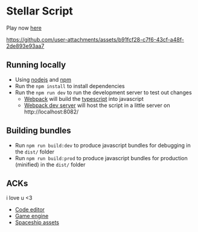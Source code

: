 # Stellar Script

Play now [here](https://excaliburjs.com/sample-shootemup)


https://github.com/user-attachments/assets/b91fcf28-c7f6-43cf-a48f-2de893e93aa7


## Running locally

* Using [nodejs](https://nodejs.org/en/) and [npm](https://www.npmjs.com/)
* Run the `npm install` to install dependencies
* Run the `npm run dev` to run the development server to test out changes
   * [Webpack](https://webpack.js.org/) will build the [typescript](https://www.typescriptlang.org/) into javascript
   * [Webpack dev server](https://webpack.js.org/configuration/dev-server/) will host the script in a little server on http://localhost:8082/

## Building bundles

* Run `npm run build:dev` to produce javascript bundles for debugging in the `dist/` folder
* Run `npm run build:prod` to produce javascript bundles for production (minified) in the `dist/` folder

## ACKs

i love u <3

* [Code editor](https://github.com/ajaxorg/ace)
* [Game engine](https://excaliburjs.com/)
* [Spaceship assets](https://axassets.itch.io/spaceship-simple-assets)
